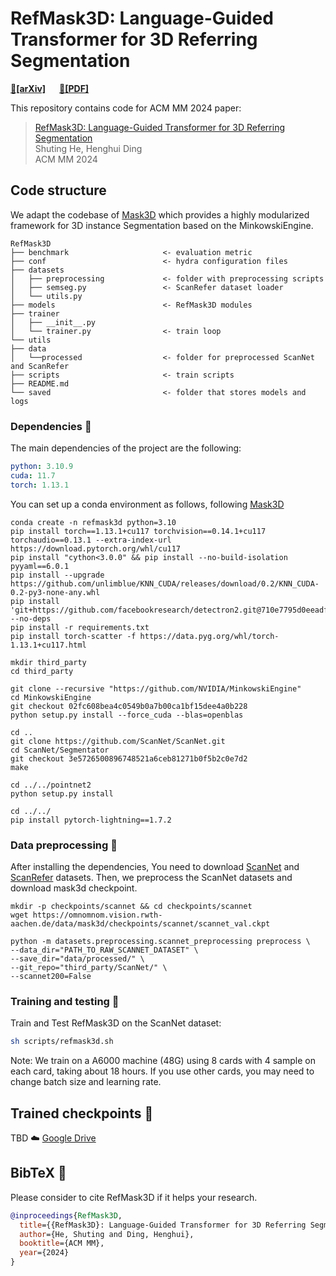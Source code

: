 # RefMask3D: Language-Guided Transformer for 3D Referring Segmentation

**[📄[arXiv]](https://arxiv.org/abs/2407.18244)**  &emsp; **[📄[PDF]](https://arxiv.org/pdf/2407.18244)** 

This repository contains code for ACM MM 2024 paper:

> [RefMask3D: Language-Guided Transformer for 3D Referring Segmentation](https://arxiv.org/abs/2407.18244)  
> Shuting He,  Henghui Ding  
> ACM MM 2024

## Code structure

We adapt the codebase of  [Mask3D](https://github.com/JonasSchult/Mask3D) which provides a highly modularized framework for 3D instance Segmentation based on the MinkowskiEngine.

```
RefMask3D
├── benchmark                     <- evaluation metric
├── conf                          <- hydra configuration files
├── datasets
│   ├── preprocessing             <- folder with preprocessing scripts
│   ├── semseg.py                 <- ScanRefer dataset loader
│   └── utils.py
├── models                        <- RefMask3D modules
├── trainer
│   ├── __init__.py
│   └── trainer.py                <- train loop
└── utils
├── data
│   └──processed                  <- folder for preprocessed ScanNet and ScanRefer					
├── scripts                       <- train scripts
├── README.md
└── saved                         <- folder that stores models and logs
```

### Dependencies :memo:

The main dependencies of the project are the following:

```yaml
python: 3.10.9
cuda: 11.7
torch: 1.13.1
```

You can set up a conda environment as follows, following [Mask3D](https://github.com/JonasSchult/Mask3D)

```
conda create -n refmask3d python=3.10 
pip install torch==1.13.1+cu117 torchvision==0.14.1+cu117 torchaudio==0.13.1 --extra-index-url https://download.pytorch.org/whl/cu117
pip install "cython<3.0.0" && pip install --no-build-isolation pyyaml==6.0.1
pip install --upgrade https://github.com/unlimblue/KNN_CUDA/releases/download/0.2/KNN_CUDA-0.2-py3-none-any.whl
pip install 'git+https://github.com/facebookresearch/detectron2.git@710e7795d0eeadf9def0e7ef957eea13532e34cf' --no-deps
pip install -r requirements.txt
pip install torch-scatter -f https://data.pyg.org/whl/torch-1.13.1+cu117.html

mkdir third_party
cd third_party

git clone --recursive "https://github.com/NVIDIA/MinkowskiEngine"
cd MinkowskiEngine
git checkout 02fc608bea4c0549b0a7b00ca1bf15dee4a0b228
python setup.py install --force_cuda --blas=openblas

cd ..
git clone https://github.com/ScanNet/ScanNet.git
cd ScanNet/Segmentator
git checkout 3e5726500896748521a6ceb81271b0f5b2c0e7d2
make

cd ../../pointnet2
python setup.py install

cd ../../
pip install pytorch-lightning==1.7.2
```

### Data preprocessing :hammer:

After installing the dependencies, You need to download [ScanNet](https://github.com/ScanNet/ScanNet) and [ScanRefer](https://github.com/daveredrum/ScanRefer) datasets. Then, we preprocess the ScanNet datasets and download mask3d checkpoint.

```
mkdir -p checkpoints/scannet && cd checkpoints/scannet
wget https://omnomnom.vision.rwth-aachen.de/data/mask3d/checkpoints/scannet/scannet_val.ckpt

python -m datasets.preprocessing.scannet_preprocessing preprocess \
--data_dir="PATH_TO_RAW_SCANNET_DATASET" \
--save_dir="data/processed/" \
--git_repo="third_party/ScanNet/" \
--scannet200=False
```

### Training and testing :train2:

Train and Test RefMask3D on the ScanNet dataset:

```bash
sh scripts/refmask3d.sh
```
Note: We train on a A6000 machine (48G) using 8 cards with 4 sample on each card, taking about 18 hours.
If you use other cards, you may need to change batch size and learning rate.

## Trained checkpoints :floppy_disk:
TBD
☁️ [Google Drive]()

## BibTeX :pray:
Please consider to cite RefMask3D if it helps your research.

```bibtex
@inproceedings{RefMask3D,
  title={{RefMask3D}: Language-Guided Transformer for 3D Referring Segmentation},
  author={He, Shuting and Ding, Henghui},
  booktitle={ACM MM},
  year={2024}
}
```

